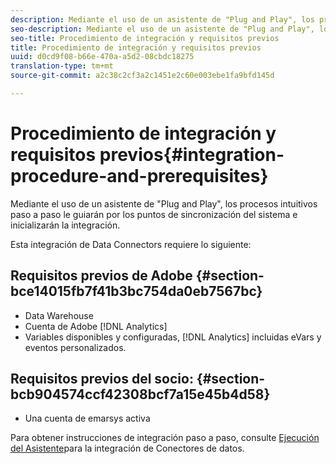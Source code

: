 ```yaml
---
description: Mediante el uso de un asistente de "Plug and Play", los procesos intuitivos paso a paso le guiarán por los puntos de sincronización del sistema e inicializarán la integración.
seo-description: Mediante el uso de un asistente de "Plug and Play", los procesos intuitivos paso a paso le guiarán por los puntos de sincronización del sistema e inicializarán la integración.
seo-title: Procedimiento de integración y requisitos previos
title: Procedimiento de integración y requisitos previos
uuid: d0cd9f08-b66e-470a-a5d2-08cbdc18275
translation-type: tm+mt
source-git-commit: a2c38c2cf3a2c1451e2c60e003ebe1fa9bfd145d

---
```



# Procedimiento de integración y requisitos previos{#integration-procedure-and-prerequisites}

Mediante el uso de un asistente de "Plug and Play", los procesos intuitivos paso a paso le guiarán por los puntos de sincronización del sistema e inicializarán la integración.

Esta integración de Data Connectors requiere lo siguiente:

## Requisitos previos de Adobe {#section-bce14015fb7f41b3bc754da0eb7567bc}

* Data Warehouse
* Cuenta de Adobe [!DNL Analytics]
* Variables disponibles y configuradas, [!DNL Analytics] incluidas eVars y eventos personalizados.

## Requisitos previos del socio: {#section-bcb904574ccf42308bcf7a15e45b4d58}

* Una cuenta de emarsys activa

Para obtener instrucciones de integración paso a paso, consulte [Ejecución del Asistente](../emarsys-overview/emarsys-wizard.md#task-72b844fe0f7a44d9acf3eb8f9f7ecb5a)para la integración de Conectores de datos.
